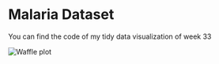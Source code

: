 
# Malaria Dataset

You can find the code of my tidy data visualization of week 33

![Waffle plot](https://github.com/dataJSA/tidytuesday/tidyviz/tidy_tuesday_week_33/tidy_tuesday_2018-11-13.png)


